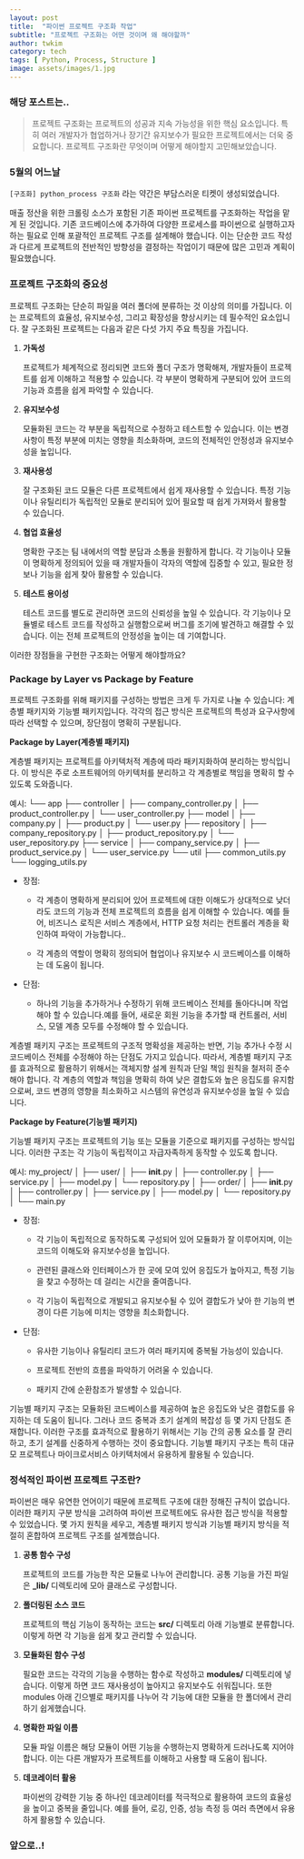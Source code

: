 ```yaml
---
layout: post
title:  "파이썬 프로젝트 구조화 작업"
subtitle: "프로젝트 구조화는 어떤 것이며 왜 해야할까"
author: twkim
category: tech
tags: [ Python, Process, Structure ]
image: assets/images/1.jpg
---
```


### 해당 포스트는..
>프로젝트 구조화는 프로젝트의 성공과 지속 가능성을 위한 핵심 요소입니다. 특히 여러 개발자가 협업하거나 장기간 유지보수가 필요한 프로젝트에서는 더욱 중요합니다. 프로젝트 구조화란 무엇이며 어떻게 해야할지 고민해보았습니다.


### 5월의 어느날

`[구조화] python_process 구조화` 라는 약간은 부담스러운 티켓이 생성되었습니다.

매출 정산을 위한 크롤링 소스가 포함된 기존 파이썬 프로젝트를 구조화하는 작업을 맡게 된 것입니다. 기존 코드베이스에 추가하여 다양한 프로세스를 파이썬으로 실행하고자 하는 필요로 인해 포괄적인 프로젝트 구조를 설계해야 했습니다. 이는 단순한 코드 작성과 다르게 프로젝트의 전반적인 방향성을 결정하는 작업이기 때문에 많은 고민과 계획이 필요했습니다.


### 프로젝트 구조화의 중요성

프로젝트 구조화는 단순히 파일을 여러 폴더에 분류하는 것 이상의 의미를 가집니다. 이는 프로젝트의 효율성, 유지보수성, 그리고 확장성을 향상시키는 데 필수적인 요소입니다. 잘 구조화된 프로젝트는 다음과 같은 다섯 가지 주요 특징을 가집니다.

1. **가독성**

    프로젝트가 체계적으로 정리되면 코드와 폴더 구조가 명확해져, 개발자들이 프로젝트를 쉽게 이해하고 적용할 수 있습니다. 각 부분이 명확하게 구분되어 있어 코드의 기능과 흐름을 쉽게 파악할 수 있습니다.

2. **유지보수성**
    
    모듈화된 코드는 각 부분을 독립적으로 수정하고 테스트할 수 있습니다. 이는 변경 사항이 특정 부분에 미치는 영향을 최소화하며, 코드의 전체적인 안정성과 유지보수성을 높입니다.

3. **재사용성**
    
    잘 구조화된 코드 모듈은 다른 프로젝트에서 쉽게 재사용할 수 있습니다. 특정 기능이나 유틸리티가 독립적인 모듈로 분리되어 있어 필요할 때 쉽게 가져와서 활용할 수 있습니다.

4. **협업 효율성**
    
    명확한 구조는 팀 내에서의 역할 분담과 소통을 원활하게 합니다. 각 기능이나 모듈이 명확하게 정의되어 있을 때 개발자들이 각자의 역할에 집중할 수 있고, 필요한 정보나 기능을 쉽게 찾아 활용할 수 있습니다.

5. **테스트 용이성**
    
    테스트 코드를 별도로 관리하면 코드의 신뢰성을 높일 수 있습니다. 각 기능이나 모듈별로 테스트 코드를 작성하고 실행함으로써 버그를 조기에 발견하고 해결할 수 있습니다. 이는 전체 프로젝트의 안정성을 높이는 데 기여합니다.

이러한 장점들을 구현한 구조화는 어떻게 해야할까요?


### Package by Layer vs Package by Feature

프로젝트 구조화를 위해 패키지를 구성하는 방법은 크게 두 가지로 나눌 수 있습니다: 계층별 패키지와 기능별 패키지입니다. 각각의 접근 방식은 프로젝트의 특성과 요구사항에 따라 선택할 수 있으며, 장단점이 명확히 구분됩니다.

**Package by Layer(계층별 패키지)** 

계층별 패키지는 프로젝트를 아키텍처적 계층에 따라 패키지화하여 분리하는 방식입니다. 이 방식은 주로 소프트웨어의 아키텍처를 분리하고 각 계층별로 책임을 명확히 할 수 있도록 도와줍니다.

예시:
└── app
    ├── controller
    │   ├── company_controller.py
    │   ├── product_controller.py
    │   └── user_controller.py
    ├── model
    │   ├── company.py
    │   ├── product.py
    │   └── user.py
    ├── repository
    │   ├── company_repository.py
    │   ├── product_repository.py
    │   └── user_repository.py
    ├── service
    │   ├── company_service.py
    │   ├── product_service.py
    │   └── user_service.py
    └── util
        ├── common_utils.py
        └── logging_utils.py


- 장점:

    - 각 계층이 명확하게 분리되어 있어 프로젝트에 대한 이해도가 상대적으로 낮더라도 코드의 기능과 전체 프로젝트의 흐름을 쉽게 이해할 수 있습니다. 예를 들어, 비즈니스 로직은 서비스 계층에서, HTTP 요청 처리는 컨트롤러 계층을 확인하여 파악이 가능합니다..

    - 각 계층의 역할이 명확히 정의되어 협업이나 유지보수 시 코드베이스를 이해하는 데 도움이 됩니다.

- 단점:

    - 하나의 기능을 추가하거나 수정하기 위해 코드베이스 전체를 돌아다니며 작업해야 할 수 있습니다.예를 들어, 새로운 회원 기능을 추가할 때 컨트롤러, 서비스, 모델 계층 모두를 수정해야 할 수 있습니다.

계층별 패키지 구조는 프로젝트의 구조적 명확성을 제공하는 반면, 기능 추가나 수정 시 코드베이스 전체를 수정해야 하는 단점도 가지고 있습니다. 따라서, 계층별 패키지 구조를 효과적으로 활용하기 위해서는 객체지향 설계 원칙과 단일 책임 원칙을 철저히 준수해야 합니다. 각 계층의 역할과 책임을 명확히 하여 낮은 결합도와 높은 응집도를 유지함으로써, 코드 변경의 영향을 최소화하고 시스템의 유연성과 유지보수성을 높일 수 있습니다.


**Package by Feature(기능별 패키지)**

기능별 패키지 구조는 프로젝트의 기능 또는 모듈을 기준으로 패키지를 구성하는 방식입니다. 이러한 구조는 각 기능이 독립적이고 자급자족하게 동작할 수 있도록 합니다.

예시: 
my_project/
│
├── user/
│   ├── __init__.py
│   ├── controller.py
│   ├── service.py
│   ├── model.py
│   └── repository.py
│
├── order/
│   ├── __init__.py
│   ├── controller.py
│   ├── service.py
│   ├── model.py
│   └── repository.py
│
└── main.py

- 장점:

    - 각 기능이 독립적으로 동작하도록 구성되어 있어 모듈화가 잘 이루어지며, 이는 코드의 이해도와 유지보수성을 높입니다.
    
    - 관련된 클래스와 인터페이스가 한 곳에 모여 있어 응집도가 높아지고, 특정 기능을 찾고 수정하는 데 걸리는 시간을 줄여줍니다.

    - 각 기능이 독립적으로 개발되고 유지보수될 수 있어 결합도가 낮아 한 기능의 변경이 다른 기능에 미치는 영향을 최소화합니다.

- 단점:

    - 유사한 기능이나 유틸리티 코드가 여러 패키지에 중복될 가능성이 있습니다.

    - 프로젝트 전반의 흐름을 파악하기 어려울 수 있습니다.

    - 패키지 간에 순환참조가 발생할 수 있습니다.

기능별 패키지 구조는 모듈화된 코드베이스를 제공하여 높은 응집도와 낮은 결합도를 유지하는 데 도움이 됩니다. 그러나 코드 중복과 초기 설계의 복잡성 등 몇 가지 단점도 존재합니다. 이러한 구조를 효과적으로 활용하기 위해서는 기능 간의 공통 요소를 잘 관리하고, 초기 설계를 신중하게 수행하는 것이 중요합니다. 기능별 패키지 구조는 특히 대규모 프로젝트나 마이크로서비스 아키텍처에서 유용하게 활용될 수 있습니다.


### 정석적인 파이썬 프로젝트 구조란?

파이썬은 매우 유연한 언어이기 때문에 프로젝트 구조에 대한 정해진 규칙이 없습니다. 이러한 패키지 구분 방식을 고려하여 파이썬 프로젝트에도 유사한 접근 방식을 적용할 수 있었습니다. 몇 가지 원칙을 세우고, 계층별 패키지 방식과 기능별 패키지 방식을 적절히 혼합하여 프로젝트 구조를 설계했습니다.

1. **공통 함수 구성**

    프로젝트의 코드를 가능한 작은 모듈로 나누어 관리합니다. 공통 기능을 가진 파일은 **_lib/** 디렉토리에 모아 클래스로 구성합니다.

2. **폴더링된 소스 코드**

    프로젝트의 핵심 기능이 동작하는 코드는 **src/** 디렉토리 아래 기능별로 분류합니다. 이렇게 하면 각 기능을 쉽게 찾고 관리할 수 있습니다.

3. **모듈화된 함수 구성**

    필요한 코드는 각각의 기능을 수행하는 함수로 작성하고 **modules/** 디렉토리에 넣습니다. 이렇게 하면 코드 재사용성이 높아지고 유지보수도 쉬워집니다. 또한 modules 아래 긴으별로 패키지를 나누어 각 기능에 대한 모듈을 한 폴더에서 관리하기 쉽게했습니다.

4. **명확한 파일 이름**
    
    모듈 파일 이름은 해당 모듈이 어떤 기능을 수행하는지 명확하게 드러나도록 지어야 합니다. 이는 다른 개발자가 프로젝트를 이해하고 사용할 때 도움이 됩니다.

5. **데코레이터 활용**

    파이썬의 강력한 기능 중 하나인 데코레이터를 적극적으로 활용하여 코드의 효율성을 높이고 중복을 줄입니다. 예를 들어, 로깅, 인증, 성능 측정 등 여러 측면에서 유용하게 활용할 수 있습니다.


### 앞으로..!


<!-- 
**진하게** // 볼드 처리 하고 싶은 텍스트
`부스터스 TECH 화이팅` // 강조하고 싶은 텍스트, 주황색 텍스트로 나오므로 꼭 필요한 곳만 사용
![이미지 설명](경로) // 마크 다운은 사이즈 조절 불가능 하므로 아래 코드로 이미지 첨부
<p style="text-align: center;">
  <img src="/assets/images/2024-07/이미지명" alt="이미지 설명">
</p>
  -->